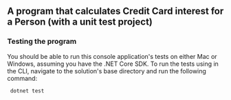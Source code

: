﻿## A program that calculates Credit Card interest for a Person (with a unit test project)

### Testing the program

You should be able to run this console application's tests on either Mac or Windows, assuming you have the .NET Core SDK. To run the tests using in the CLI, navigate to the solution's base directory and run the following command:

``` dotnet test```